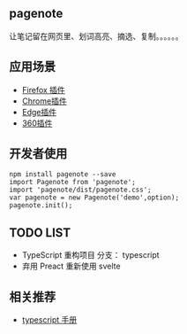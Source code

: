 ## pagenote
让笔记留在网页里、划词高亮、摘选、复制。。。。。。 
 
## 应用场景
* [Firefox 插件](https://addons.mozilla.org/zh-CN/firefox/addon/page-note/)  
* [Chrome插件](https://chrome.google.com/webstore/detail/pagenotehighlight-and-tak/hpekbddiphlmlfjebppjhemobaopekmp?utm_source=github)  
* [Edge插件](https://microsoftedge.microsoft.com/addons/detail/pagenote-%E4%B8%80%E9%A1%B5%E4%B8%80%E8%AE%B0/ablhdlecfphodoohfacojdngdfkgneaa)  
* [360插件](https://ext.chrome.360.cn/webstore/detail/gielpddfollkffnbiegekliodnahhpfa)

## 开发者使用
```shell script
npm install pagenote --save
import Pagenote from 'pagenote';
import 'pagenote/dist/pagenote.css';
var pagenote = new Pagenote('demo',option);
pagenote.init();
```

## TODO LIST
* TypeScript 重构项目 分支： typescript
* 弃用 Preact 重新使用 svelte

## 相关推荐
* [typescript 手册](https://www.tslang.cn/docs/handbook)
